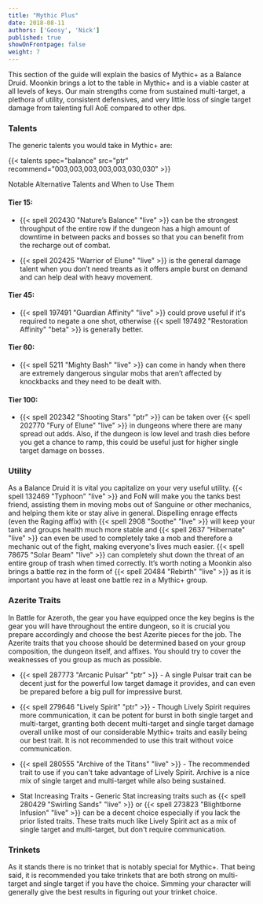```yaml
---
title: "Mythic Plus"
date: 2018-08-11
authors: ['Goosy', 'Nick']
published: true
showOnFrontpage: false
weight: 7
---
```


This section of the guide will explain the basics of Mythic+ as a Balance Druid. Moonkin brings a lot to the table in Mythic+ and is a viable caster at all levels of keys. Our main strengths come from sustained multi-target, a plethora of utility, consistent defensives, and very little loss of single target damage from talenting full AoE compared to other dps. 

### Talents 

The generic talents you would take in Mythic+ are: 

{{< talents spec="balance" src="ptr" recommend="003,003,003,003,003,030,030" >}}

Notable Alternative Talents and When to Use Them

#### Tier 15: 

- {{< spell 202430 "Nature’s Balance" "live" >}} can be the strongest throughput of the entire row if the dungeon has a high amount of downtime in between packs and bosses so that you can benefit from the recharge out of combat.

- {{< spell 202425 "Warrior of Elune" "live" >}} is the general damage talent when you don’t need treants as it offers ample burst on demand and can help deal with heavy movement.

#### Tier 45:

- {{< spell 197491 "Guardian Affinity" "live" >}} could prove useful if it's required to negate a one shot, otherwise {{< spell 197492 "Restoration Affinity" "beta" >}} is generally better.

#### Tier 60:

- {{< spell 5211 "Mighty Bash" "live" >}} can come in handy when there are extremely dangerous singular mobs that aren’t affected by knockbacks and they need to be dealt with.

#### Tier 100: 

- {{< spell 202342 "Shooting Stars" "ptr" >}} can be taken over {{< spell 202770 "Fury of Elune" "live" >}} in dungeons where there are many spread out adds. Also, if the dungeon is low level and trash dies before you get a chance to ramp, this could be useful just for higher single target damage on bosses.

### Utility

As a Balance Druid it is vital you capitalize on your very useful utility. {{< spell 132469 "Typhoon" "live" >}} and FoN will make you the tanks best friend, assisting them in moving mobs out of Sanguine or other mechanics, and helping them kite or stay alive in general. Dispelling enrage effects (even the Raging affix) with {{< spell 2908 "Soothe" "live" >}} will keep your tank and groups health much more stable and {{< spell 2637 "Hibernate" "live" >}} can even be used to completely take a mob and therefore a mechanic out of the fight, making everyone's lives much easier. {{< spell 78675 "Solar Beam" "live" >}} can completely shut down the threat of an entire group of trash when timed correctly. It’s worth noting a Moonkin also brings a battle rez in the form of {{< spell 20484 "Rebirth" "live" >}} as it is important you have at least one battle rez in a Mythic+ group.

### Azerite Traits

In Battle for Azeroth, the gear you have equipped once the key begins is the gear you will have throughout the entire dungeon, so it is crucial you prepare accordingly and choose the best Azerite pieces for the job. The Azerite traits that you choose should be determined based on your group composition, the dungeon itself, and affixes. You should try to cover the weaknesses of you group as much as possible.

- {{< spell 287773 "Arcanic Pulsar" "ptr" >}} - A single Pulsar trait can be decent just for the powerful low target damage it provides, and can even be prepared before a big pull for impressive burst.

- {{< spell 279646 "Lively Spirit" "ptr" >}} - Though Lively Spirit requires more communication, it can be potent for burst in both single target and multi-target, granting both decent multi-target and single target damage overall unlike most of our considerable Mythic+ traits and easily being our best trait. It is not recommended to use this trait without voice communication. 

- {{< spell 280555 "Archive of the Titans" "live" >}} - The recommended trait to use if you can't take advantage of Lively Spirit. Archive is a nice mix of single target and multi-target while also being sustained. 

- Stat Increasing Traits - Generic Stat increasing traits such as {{< spell 280429 "Swirling Sands" "live" >}} or {{< spell 273823 "Blightborne Infusion" "live" >}} can be a decent choice especially if you lack the prior listed traits. These traits much like Lively Spirit act as a mix of single target and multi-target, but don't require communication.

### Trinkets

As it stands there is no trinket that is notably special for Mythic+. That being said, it is recommended you take trinkets that are both strong on multi-target and single target if you have the choice. Simming your character will generally give the best results in figuring out your trinket choice. 
